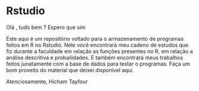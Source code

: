 # Rstudio
Olá , tudo bem ? Espero que sim

Este aqui é um repositório voltado para o armazenamento de programas feitos em R
no Rstudio.
Nele você encontrará meu cadeno de estudos que fiz durante a faculdade em relação 
as funções presentes no R, em relação a análise descritiva e probailidades. E também 
encontrará meus trabalhos feitos junatamente com a base de dados para testar o programas.
Faça um bom proveito do material que deixei disponível aqui.

Atenciosamente,
  Hicham Tayfour 

